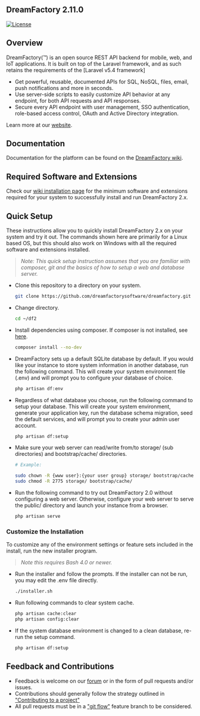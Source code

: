 ## DreamFactory 2.11.0

[![License](https://poser.pugx.org/dreamfactory/dreamfactory/license.svg)](http://www.apache.org/licenses/LICENSE-2.0)

## Overview

DreamFactory(™) is an open source REST API backend for mobile, web, and IoT applications. 
It is built on top of the Laravel framework, and as such retains the requirements of the [Laravel v5.4 framework]

* Get powerful, reusable, documented APIs for SQL, NoSQL, files, email, push notifications and more in seconds.
* Use server-side scripts to easily customize API behavior at any endpoint, for both API requests and API responses.
* Secure every API endpoint with user management, SSO authentication, role-based access control, OAuth and Active Directory integration.

Learn more at our [website](https://www.dreamfactory.com).

## Documentation

Documentation for the platform can be found on the [DreamFactory wiki](http://wiki.dreamfactory.com).

## Required Software and Extensions

Check our [wiki installation page](http://wiki.dreamfactory.com/DreamFactory/Installation) for the minimum 
software and extensions required for your system to successfully install and run DreamFactory 2.x.

## Quick Setup

These instructions allow you to quickly install DreamFactory 2.x on your system and try it out. 
The commands shown here are primarily for a Linux based OS, 
but this should also work on Windows with all the required software and extensions installed.

> _Note: This quick setup instruction assumes that you are familiar with composer, git and the basics of how to setup a web and database server._


 * Clone this repository to a directory on your system.

    ```sh
    git clone https://github.com/dreamfactorysoftware/dreamfactory.git ~/df2
    ```

 * Change directory.

    ```sh
    cd ~/df2
    ```

 * Install dependencies using composer. If composer is not installed, see [here](https://getcomposer.org/download/).

    ```sh
    composer install --no-dev
    ```

 * DreamFactory sets up a default SQLite database by default. If you would like your instance to store system 
 information in another database, run the following command. This will create your system environment file (.env) 
 and will prompt you to configure your database of choice.

    ```sh
    php artisan df:env
    ```

 * Regardless of what database you choose, run the following command to setup your database. 
 This will create your system environment, generate your application key, run the database schema migration, 
 seed the default services, and will prompt you to create your admin user account.

    ```sh
    php artisan df:setup
    ```

 * Make sure your web server can read/write from/to storage/ (sub directories) and bootstrap/cache/ directories.

    ```sh
    # Example:
    
    sudo chown -R {www user}:{your user group} storage/ bootstrap/cache/
    sudo chmod -R 2775 storage/ bootstrap/cache/
    ```

 * Run the following command to try out DreamFactory 2.0 without configuring a web server. 
 Otherwise, configure your web server to serve the public/ directory and launch your instance from a browser.

    ```sh
    php artisan serve
    ```

### Customize the Installation

To customize any of the environment settings or feature sets included in the install, run the new installer program.

> _Note this requires Bash 4.0 or newer._

 * Run the installer and follow the prompts. If the installer can not be run, you may edit the .env file directly.

    ```sh
    ./installer.sh
    ```
    
 * Run following commands to clear system cache.

    ```sh
    php artisan cache:clear
    php artisan config:clear
    ```

 * If the system database environment is changed to a clean database, re-run the setup command.

    ```sh
    php artisan df:setup
    ```
    

## Feedback and Contributions

* Feedback is welcome on our [forum](http://community.dreamfactory.com/) or in the form of pull requests and/or issues.
* Contributions should generally follow the strategy outlined in ["Contributing to a project"](http://help.github.com/articles/fork-a-repo#contributing-to-a-project)
* All pull requests must be in a ["git flow"](http://github.com/nvie/gitflow) feature branch to be considered.
